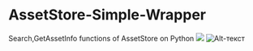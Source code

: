# AssetStore-Simple-Wrapper
Search,GetAssetInfo  functions of AssetStore on Python
<a target="_blank" href="https://radikal.ru"><img src="https://c.radikal.ru/c08/2008/72/5ab6352567f4.png" /></a>
![Alt-текст](https://c.radikal.ru/c08/2008/72/5ab6352567f4.png "Орк")
